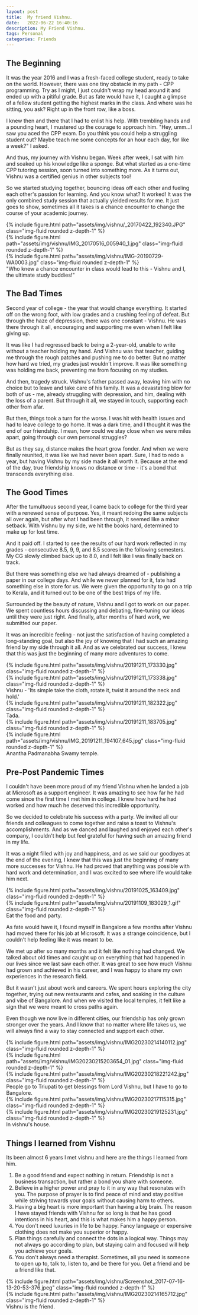 ```yaml
---
layout: post
title:  My friend Vishnu.
date:   2022-06-22 16:40:16
description: My Friend Vishnu. 
tags: Personal
categories: Friends
---
```


## The Beginning

It was the year 2016 and I was a fresh-faced college student, ready to take on the world. However, there was one tiny obstacle in my path - CPP programming. Try as I might, I just couldn't wrap my head around it and ended up with a pitiful grade. But as fate would have it, I caught a glimpse of a fellow student getting the highest marks in the class. And where was he sitting, you ask? Right up in the front row, like a boss.

I knew then and there that I had to enlist his help. With trembling hands and a pounding heart, I mustered up the courage to approach him. "Hey, umm...I saw you aced the CPP exam. Do you think you could help a struggling student out? Maybe teach me some concepts for an hour each day, for like a week?" I asked.

And thus, my journey with Vishnu began. Week after week, I sat with him and soaked up his knowledge like a sponge. But what started as a one-time CPP tutoring session, soon turned into something more. As it turns out, Vishnu was a certified genius in other subjects too!

So we started studying together, bouncing ideas off each other and fueling each other's passion for learning. And you know what? It worked! It was the only combined study session that actually yielded results for me. It just goes to show, sometimes all it takes is a chance encounter to change the course of your academic journey.

<div class="row mt-3">
    <div class="col-sm mt-3 mt-md-0">
        {% include figure.html path="assets/img/vishnu/_20170422_192340.JPG" class="img-fluid rounded z-depth-1" %}
    </div>
    <div class="col-sm mt-3 mt-md-0">
        {% include figure.html path="assets/img/vishnu/IMG_20170516_005940_1.jpg" class="img-fluid rounded z-depth-1" %}
    </div>
    <div class="col-sm mt-3 mt-md-0">
        {% include figure.html path="assets/img/vishnu/IMG-20190729-WA0003.jpg" class="img-fluid rounded z-depth-1" %}
    </div>
</div>
<div class="caption">
   "Who knew a chance encounter in class would lead to this - Vishnu and I, the ultimate study buddies!"
</div>





## The Bad Times
Second year of college - the year that would change everything. It started off on the wrong foot, with low grades and a crushing feeling of defeat. But through the haze of depression, there was one constant - Vishnu. He was there through it all, encouraging and supporting me even when I felt like giving up.

It was like I had regressed back to being a 2-year-old, unable to write without a teacher holding my hand. And Vishnu was that teacher, guiding me through the rough patches and pushing me to do better. But no matter how hard we tried, my grades just wouldn't improve. It was like something was holding me back, preventing me from focusing on my studies.

And then, tragedy struck. Vishnu's father passed away, leaving him with no choice but to leave and take care of his family. It was a devastating blow for both of us - me, already struggling with depression, and him, dealing with the loss of a parent. But through it all, we stayed in touch, supporting each other from afar.

But then, things took a turn for the worse. I was hit with health issues and had to leave college to go home. It was a dark time, and I thought it was the end of our friendship. I mean, how could we stay close when we were miles apart, going through our own personal struggles?

But as they say, distance makes the heart grow fonder. And when we were finally reunited, it was like we had never been apart. Sure, I had to redo a year, but having Vishnu by my side made it all worth it. Because at the end of the day, true friendship knows no distance or time - it's a bond that transcends everything else.


## The Good Times

After the tumultuous second year, I came back to college for the third year with a renewed sense of purpose. Yes, it meant redoing the same subjects all over again, but after what I had been through, it seemed like a minor setback. With Vishnu by my side, we hit the books hard, determined to make up for lost time.

And it paid off. I started to see the results of our hard work reflected in my grades - consecutive 8.5, 9, 9, and 8.5 scores in the following semesters. My CG slowly climbed back up to 8.0, and I felt like I was finally back on track.

But there was something else we had always dreamed of - publishing a paper in our college days. And while we never planned for it, fate had something else in store for us. We were given the opportunity to go on a trip to Kerala, and it turned out to be one of the best trips of my life.

Surrounded by the beauty of nature, Vishnu and I got to work on our paper. We spent countless hours discussing and debating, fine-tuning our ideas until they were just right. And finally, after months of hard work, we submitted our paper.

It was an incredible feeling - not just the satisfaction of having completed a long-standing goal, but also the joy of knowing that I had such an amazing friend by my side through it all. And as we celebrated our success, I knew that this was just the beginning of many more adventures to come.

<div class="row mt-3">
    <div class="col-sm mt-3 mt-md-0">
        {% include figure.html path="assets/img/vishnu/20191211_173330.jpg" class="img-fluid rounded z-depth-1" %}
    </div>
    <div class="col-sm mt-3 mt-md-0">
        {% include figure.html path="assets/img/vishnu/20191211_173338.jpg" class="img-fluid rounded z-depth-1" %}
    </div>
</div>
<div class="caption">
   Vishnu - 'Its simple take the cloth, rotate it, twist it around the neck and hold.'
</div>

<div class="row mt-3">
    <div class="col-sm mt-3 mt-md-0">
        {% include figure.html path="assets/img/vishnu/20191211_182322.jpg" class="img-fluid rounded z-depth-1" %}
    </div>
</div>
<div class="caption">
   Tada.
</div>

<div class="row mt-3">
    <div class="col-sm mt-3 mt-md-0">
        {% include figure.html path="assets/img/vishnu/20191211_183705.jpg" class="img-fluid rounded z-depth-1" %}
    </div>
    <div class="col-sm mt-3 mt-md-0">
        {% include figure.html path="assets/img/vishnu/IMG_20191211_194107_645.jpg" class="img-fluid rounded z-depth-1" %}
    </div>
</div>
<div class="caption">
   Anantha Padmanabha Swamy temple.
</div>



## Pre-Post Pandemic Times
I couldn't have been more proud of my friend Vishnu when he landed a job at Microsoft as a support engineer. It was amazing to see how far he had come since the first time I met him in college. I knew how hard he had worked and how much he deserved this incredible opportunity.

So we decided to celebrate his success with a party. We invited all our friends and colleagues to come together and raise a toast to Vishnu's accomplishments. And as we danced and laughed and enjoyed each other's company, I couldn't help but feel grateful for having such an amazing friend in my life.

It was a night filled with joy and happiness, and as we said our goodbyes at the end of the evening, I knew that this was just the beginning of many more successes for Vishnu. He had proved that anything was possible with hard work and determination, and I was excited to see where life would take him next.

<div class="row mt-3">
    <div class="col-sm mt-3 mt-md-0">
        {% include figure.html path="assets/img/vishnu/20191025_163409.jpg" class="img-fluid rounded z-depth-1" %}
    </div>
    <div class="col-sm mt-3 mt-md-0">
        {% include figure.html path="assets/img/vishnu/20191109_183029_1.gif" class="img-fluid rounded z-depth-1" %}
    </div>
</div>
<div class="caption">
   Eat the food and party.
</div>



As fate would have it, I found myself in Bangalore a few months after Vishnu had moved there for his job at Microsoft. It was a strange coincidence, but I couldn't help feeling like it was meant to be.

We met up after so many months and it felt like nothing had changed. We talked about old times and caught up on everything that had happened in our lives since we last saw each other. It was great to see how much Vishnu had grown and achieved in his career, and I was happy to share my own experiences in the research field.

But it wasn't just about work and careers. We spent hours exploring the city together, trying out new restaurants and cafes, and soaking in the culture and vibe of Bangalore. And when we visited the local temples, it felt like a sign that we were meant to cross paths again.

Even though we now live in different cities, our friendship has only grown stronger over the years. And I know that no matter where life takes us, we will always find a way to stay connected and support each other.

<div class="row mt-3">
    <div class="col-sm mt-3 mt-md-0">
        {% include figure.html path="assets/img/vishnu/IMG20230214140112.jpg" class="img-fluid rounded z-depth-1" %}
    </div>
    <div class="col-sm mt-3 mt-md-0">
        {% include figure.html path="assets/img/vishnu/IMG20230215203654_01.jpg" class="img-fluid rounded z-depth-1" %}
    </div>
    <div class="col-sm mt-3 mt-md-0">
        {% include figure.html path="assets/img/vishnu/IMG20230218221242.jpg" class="img-fluid rounded z-depth-1" %}
    </div>
</div>
<div class="caption">
   People go to Triupati to get blessings from Lord Vishnu, but I have to go to Bangalore.
</div>

<div class="row mt-3">
    <div class="col-sm mt-3 mt-md-0">
        {% include figure.html path="assets/img/vishnu/IMG20230217115315.jpg" class="img-fluid rounded z-depth-1" %}
    </div>
    <div class="col-sm mt-3 mt-md-0">
        {% include figure.html path="assets/img/vishnu/IMG20230219125231.jpg" class="img-fluid rounded z-depth-1" %}
    </div>
</div>
<div class="caption">
    In vishnu's house.
</div>



## Things I learned from Vishnu
Its been almost 6 years I met vishnu and here are the things I learned from him.
1. Be a good friend and expect nothing in return. Friendship is not a business transaction, but rather a bond you share with someone.
2. Believe in a higher power and pray to it in any way that resonates with you. The purpose of prayer is to find peace of mind and stay positive while striving towards your goals without causing harm to others.
3. Having a big heart is more important than having a big brain. The reason I have stayed friends with Vishnu for so long is that he has good intentions in his heart, and this is what makes him a happy person.
4. You don't need luxuries in life to be happy. Fancy language or expensive clothing does not make you superior or happy.
5. Plan things carefully and connect the dots in a logical way. Things may not always go according to plan, but staying calm and focused will help you achieve your goals.
6. You don't always need a therapist. Sometimes, all you need is someone to open up to, talk to, listen to, and be there for you. Get a friend and be a friend like that.

<div class="row mt-3">
    <div class="col-sm mt-3 mt-md-0">
        {% include figure.html path="assets/img/vishnu/Screenshot_2017-07-16-13-20-53-376.jpeg" class="img-fluid rounded z-depth-1" %}
    </div>
    <div class="col-sm mt-3 mt-md-0">
        {% include figure.html path="assets/img/vishnu/IMG20230214165712.jpg" class="img-fluid rounded z-depth-1" %}
    </div>
</div>
<div class="caption">
    Vishnu is the friend.
</div>
